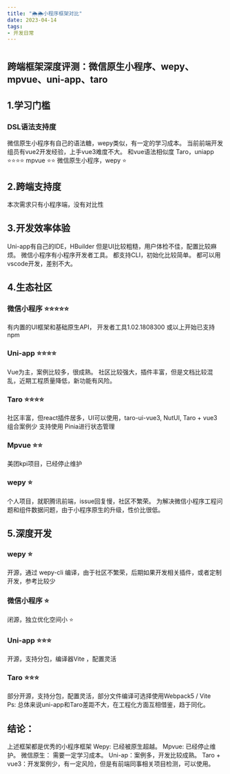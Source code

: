 ```yaml
---
title: "🌦🌦小程序框架对比"
date: 2023-04-14
tags: 
- 开发日常
---
```

# 
## 跨端框架深度评测：微信原生小程序、wepy、mpvue、uni-app、taro

## 1.学习门槛
### DSL语法支持度
微信原生小程序有自己的语法糖，wepy类似，有一定的学习成本。
当前前端开发组员有vue2开发经验，上手vue3难度不大。
和vue语法相似度
Taro，uniapp 	⭐️⭐️⭐️⭐️
 mpvue           	⭐️⭐️
 微信原生小程序，wepy  ⭐️

## 2.跨端支持度
本次需求只有小程序端，没有对比性

## 3.开发效率体验
Uni-app有自己的IDE，HBuilder 但是UI比较粗糙，用户体检不佳，配置比较麻烦。
微信小程序有小程序开发者工具。
都支持CLI，初始化比较简单。
都可以用vscode开发，差别不大。

## 4.生态社区
### 微信小程序 ⭐️⭐️⭐️⭐️⭐️
有内置的UI框架和基础原生API， 开发者工具1.02.1808300 或以上开始已支持npm 
### Uni-app ⭐️⭐️⭐️⭐️
Vue为主，案例比较多，很成熟。
社区比较强大，插件丰富，但是文档比较混乱，近期工程质量降低，新功能有风险。 
### Taro ⭐️⭐️⭐️⭐️
社区丰富，但react插件居多，UI可以使用，taro-ui-vue3, NutUI, 
Taro + vue3 组合案例少
支持使用  Pinia进行状态管理 
### Mpvue  ⭐️⭐️
美团kpi项目，已经停止维护
### wepy ⭐️
个人项目，就职腾讯前端，issue回复慢，社区不繁荣。
为解决微信小程序工程问题和组件数据问题，由于小程序原生的升级，性价比很低。 

## 5.深度开发
### wepy ⭐️
开源，通过 wepy-cli 编译，由于社区不繁荣，后期如果开发相关插件，或者定制开发，参考比较少
### 微信小程序 ⭐️
闭源，独立优化空间小 ⭐️
### Uni-app ⭐️⭐️⭐️
开源，支持分包，编译器Vite ，配置灵活
### Taro ⭐️⭐️⭐️
部分开源，支持分包，配置灵活，部分文件编译可选择使用Webpack5 / Vite  
Ps:  总体来说uni-app和Taro差距不大，在工程化方面互相借鉴，趋于同化。

## 结论：
上述框架都是优秀的小程序框架
Wepy: 已经被原生超越。
Mpvue: 已经停止维护。
微信原生： 需要一定学习成本。
Uni-ap：案例多，开发比较成熟。
Taro + vue3：开发案例少，有一定风险，但是有前端同事相关项目检测，可以使用。

